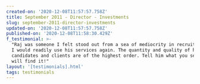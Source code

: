 ```yaml
---
created-on: '2020-12-08T11:57:57.758Z'
title: September 2011 - Director - Investments
slug: september-2011-director-investments
updated-on: '2020-12-08T11:57:57.758Z'
published-on: '2020-12-08T11:58:30.429Z'
f_testimonial: >-
  "Raj was someone I felt stood out from a sea of mediocrity in recruitment and
  I would readily use his services again. The quantity and quality of his
  candidates and clients are of the highest order. Tell him what you seek and he
  will find it!"
layout: '[testimonials].html'
tags: testimonials
---
```




